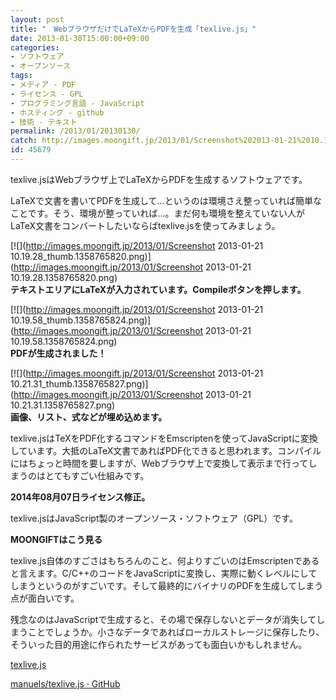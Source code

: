 ```yaml
---
layout: post
title: "　WebブラウザだけでLaTeXからPDFを生成「texlive.js」"
date: 2013-01-30T15:00:00+09:00
categories:
- ソフトウェア
- オープンソース
tags: 
- メディア - PDF
- ライセンス - GPL
- プログラミング言語 - JavaScript
- ホスティング - github
- 技術 - テキスト
permalink: /2013/01/20130130/
catch: http://images.moongift.jp/2013/01/Screenshot%202013-01-21%2010.19.58_thumb.1358765824.png
id: 45679
---
```

texlive.jsはWebブラウザ上でLaTeXからPDFを生成するソフトウェアです。

  
  

LaTeXで文書を書いてPDFを生成して…というのは環境さえ整っていれば簡単なことです。そう、環境が整っていれば…。まだ何も環境を整えていない人がLaTeX文書をコンバートしたいならばtexlive.jsを使ってみましょう。

  

[![](http://images.moongift.jp/2013/01/Screenshot 2013-01-21 10.19.28_thumb.1358765820.png)](http://images.moongift.jp/2013/01/Screenshot 2013-01-21 10.19.28.1358765820.png)  
**テキストエリアにLaTeXが入力されています。Compileボタンを押します。**

  

[![](http://images.moongift.jp/2013/01/Screenshot 2013-01-21 10.19.58_thumb.1358765824.png)](http://images.moongift.jp/2013/01/Screenshot 2013-01-21 10.19.58.1358765824.png)  
**PDFが生成されました！**

  

[![](http://images.moongift.jp/2013/01/Screenshot 2013-01-21 10.21.31_thumb.1358765827.png)](http://images.moongift.jp/2013/01/Screenshot 2013-01-21 10.21.31.1358765827.png)  
**画像、リスト、式などが埋め込めます。**

  

texlive.jsはTeXをPDF化するコマンドをEmscriptenを使ってJavaScriptに変換しています。大抵のLaTeX文書であればPDF化できると思われます。コンパイルにはちょっと時間を要しますが、Webブラウザ上で変換して表示まで行ってしまうのはとてもすごい仕組みです。

  

**2014年08月07日ライセンス修正。**

  

texlive.jsはJavaScript製のオープンソース・ソフトウェア（GPL）です。

  
  
  

**MOONGIFTはこう見る**

  

texlive.js自体のすごさはもちろんのこと、何よりすごいのはEmscriptenであると言えます。C/C++のコードをJavaScriptに変換し、実際に動くレベルにしてしまうというのがすごいです。そして最終的にバイナリのPDFを生成してしまう点が面白いです。

  

残念なのはJavaScriptで生成すると、その場で保存しないとデータが消失してしまうことでしょうか。小さなデータであればローカルストレージに保存したり、そういった目的用途に作られたサービスがあっても面白いかもしれません。

  

[texlive.js](http://manuels.github.com/texlive.js/website/)

  
  

[manuels/texlive.js · GitHub](https://github.com/manuels/texlive.js)

